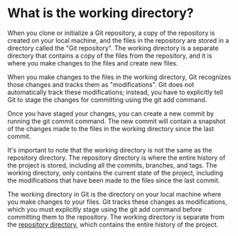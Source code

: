 # What is the working directory?

When you clone or initialize a Git repository, a copy of the repository is created on your local machine, and the files in the repository are stored in a directory called the "Git repository". The working directory is a separate directory that contains a copy of the files from the repository, and it is where you make changes to the files and create new files.

When you make changes to the files in the working directory, Git recognizes those changes and tracks them as "modifications". Git does not automatically track these modifications; instead, you have to explicitly tell Git to stage the changes for committing using the git add command.

Once you have staged your changes, you can create a new commit by running the git commit command. The new commit will contain a snapshot of the changes made to the files in the working directory since the last commit.

It's important to note that the working directory is not the same as the repository directory. The repository directory is where the entire history of the project is stored, including all the commits, branches, and tags. The working directory, only contains the current state of the project, including the modifications that have been made to the files since the last commit.

The working directory in Git is the directory on your local machine where you make changes to your files. Git tracks these changes as modifications, which you must explicitly stage using the git add command before committing them to the repository. The working directory is separate from the [repository directory](./whats-a-repository.md), which contains the entire history of the project.